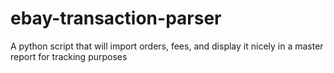 # ebay-transaction-parser
A python script that will import orders, fees, and display it nicely in a master report for tracking purposes
